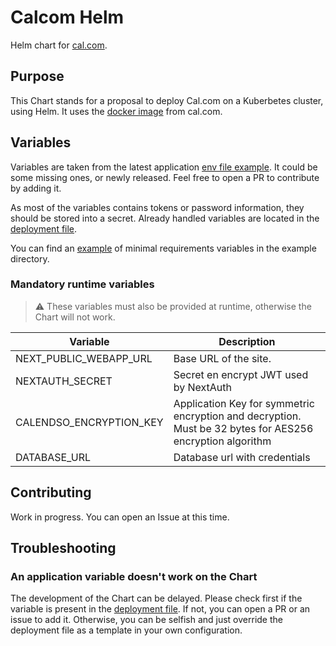 # Calcom Helm

Helm chart for [cal.com](https://github.com/calcom/cal.com).

## Purpose

This Chart stands for a proposal to deploy Cal.com on a Kuberbetes cluster, using Helm. It uses the [docker image](https://github.com/calcom/docker) from cal.com.

## Variables

Variables are taken from the latest application [env file example](https://github.com/calcom/cal.com/blob/main/.env.example). It could be some missing ones, or newly released. Feel free to open a PR to contribute by adding it.

As most of the variables contains tokens or password information, they should be stored into a secret. Already handled variables are located in the [deployment file](https://github.com/Pyrrha/calcom-helm/blob/main/charts/calcom/templates/deployment.yaml).

You can find an [example](https://github.com/Pyrrha/calcom-helm/blob/main/examples/secret.yaml) of minimal requirements variables in the example directory.

### Mandatory runtime variables

> ⚠️ These variables must also be provided at runtime, otherwise the Chart will not work.

| Variable | Description |
| --- | --- |
| NEXT_PUBLIC_WEBAPP_URL | Base URL of the site. |
| NEXTAUTH_SECRET | Secret en encrypt JWT used by NextAuth |
| CALENDSO_ENCRYPTION_KEY | Application Key for symmetric encryption and decryption. Must be 32 bytes for AES256 encryption algorithm |
| DATABASE_URL | Database url with credentials |

## Contributing

Work in progress. You can open an Issue at this time.

## Troubleshooting

### An application variable doesn't work on the Chart

The development of the Chart can be delayed. Please check first if the variable is present in the [deployment file](https://github.com/Pyrrha/calcom-helm/blob/main/charts/calcom/templates/deployment.yaml). If not, you can open a PR or an issue to add it. Otherwise, you can be selfish and just  override the deployment file as a template in your own configuration.